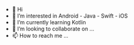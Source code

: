 - 👋 Hi
- 👀 I’m interested in Android - Java - Swift - iOS
- 🌱 I’m currently learning Kotlin
- 💞️ I’m looking to collaborate on ...
- 📫 How to reach me ...


